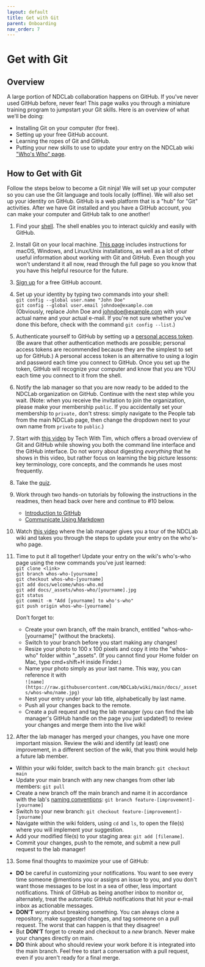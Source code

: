 ```yaml
---
layout: default
title: Get with Git
parent: Onboarding
nav_order: 7
---
```


# Get with Git

## Overview
A large portion of NDCLab collaboration happens on GitHub. If you've never used GitHub before, never fear! This page walks you through a miniature training program to jumpstart your Git skills.  Here is an overview of what we'll be doing:
* Installing Git on your computer (for free).
* Setting up your free GitHub account.
* Learning the ropes of Git and GitHub.
* Putting your new skills to use to update your entry on the NDCLab wiki ["Who's Who" page](https://ndclab.github.io/wiki/docs/welcome/whos-who.html).

## How to Get with Git
Follow the steps below to become a Git ninja! We will set up your computer so you can use the Git language and tools locally (offline). We will also set up your identity on GitHub. GitHub is a web platform that is a "hub" for "Git" activities. After we have Git installed and you have a GitHub account, you can make your computer and GitHub talk to one another!

1. Find your [shell](https://ndclab.github.io/wiki/docs/technical-docs/shell.html). The shell enables you to interact quickly and easily with GitHub.

2. Install Git on your local machine. [This page](https://ndclab.github.io/wiki/docs/technical-docs/git_and_github.html) includes instructions for macOS, Windows, and Linux/Unix installations, as well as a lot of other useful information about working with Git and GitHub. Even though you won't understand it all now, read through the full page so you know that you have this helpful resource for the future.

3. [Sign up](https://github.com) for a free GitHub account.

4. Set up your identity by typing two commands into your shell: <br/>
`git config --global user.name "John Doe"` <br/>
`git config --global user.email johndoe@example.com` <br/>
(Obviously, replace John Doe and johndoe@example.com with your actual name and your actual e-mail. If you're not sure whether you've done this before, check with the command `git config --list`.)

5. Authenticate yourself to GitHub by setting up a [personal access token](https://docs.github.com/en/github/authenticating-to-github/keeping-your-account-and-data-secure/creating-a-personal-access-token). (Be aware that other authentication methods are possible; personal access tokens are recommended because they are the simplest to set up for GitHub.) A personal access token is an alternative to using a login and password each time you connect to GitHub.  Once you set up the token, GitHub will recognize your computer and know that you are YOU each time you connect to it from the shell.

6. Notify the lab manager so that you are now ready to be added to the NDCLab organization on GitHub. Continue with the next step while you wait. (Note: when you receive the invitation to join the organization, please make your membership `public`. If you accidentally set your membership to `private,` don't stress: simply navigate to the People tab from the main NDCLab page, then change the dropdown next to your own name from `private` to `public`.)

7. Start with [this video](https://www.youtube.com/watch?v=DVRQoVRzMIY) by Tech With Tim, which offers a broad overview of Git and GitHub while showing you both the command line interface and the GitHub interface. Do not worry about digesting *everything* that he shows in this video, but rather focus on learning the big picture lessons: key terminology, core concepts, and the commands he uses most frequently.

8. Take the [quiz](https://forms.gle/B83WY7q1wWkpZtKV6).

9. Work through two hands-on tutorials by following the instructions in the readmes, then head back over here and continue to #10 below.
    - [Introduction to GitHub](https://github.com/skills/introduction-to-github)
    - [Communicate Using Markdown](https://github.com/skills/communicate-using-markdown)

10. Watch [this video](https://youtu.be/4nEAxtKvrQE) where the lab manager gives you a tour of the NDCLab wiki and takes you through the steps to update your entry on the who's-who page.

11. Time to put it all together! Update your entry on the wiki's who's-who page using the new commands you've just learned:<br/>
`git clone <link>`  <br/>
`git branch whos-who-[yourname]`  <br/>
`git checkout whos-who-[yourname]`  <br/>
`git add docs/welcome/whos-who.md` <br/>
`git add docs/_assets/whos-who/[yourname].jpg` <br/>
`git status`  <br/>
`git commit -m "Add [yourname] to who's-who"`  <br/>
`git push origin whos-who-[yourname]`

    Don't forget to:

    * Create your own branch, off the main branch, entitled "whos-who-[yourname]" (without the brackets).
    * Switch to your branch before you start making any changes!
    * Resize your photo to 100 x 100 pixels and copy it into the "whos-who" folder within "_assets". (If you cannot find your Home folder on Mac, type cmd+shift+H inside Finder.)
    * Name your photo simply as your last name. This way, you can reference it with<br/>
    `![name](https://raw.githubusercontent.com/NDCLab/wiki/main/docs/_assets/whos-who/name.jpg)`
    * Nest your entry under your lab title, alphabetically by last name.
    * Push all your changes back to the remote.
    * Create a pull request and tag the lab manager (you can find the lab manager's GitHub handle on the page you just updated!) to review your changes and merge them into the live wiki!

12. After the lab manager has merged your changes, you have one more important mission. Review the wiki and identify (at least) one improvement, in a different section of the wiki, that you think would help a future lab member.

* Within your wiki folder, switch back to the main branch: `git checkout main`
* Update your main branch with any new changes from other lab members: `git pull`
* Create a new branch off the main branch and name it in accordance with the lab's [naming conventions](https://ndclab.github.io/wiki/docs/etiquette/naming-conventions.html#github): `git branch feature-[improvement]-[yourname]`
* Switch to your new branch: `git checkout feature-[improvement]-[yourname]`
* Navigate within the wiki folders, using `cd` and `ls`, to open the file(s) where you will implement your suggestion.
* Add your modified file(s) to your staging area: `git add [filename]`.
* Commit your changes, push to the remote, and submit a new pull request to the lab manager!

13. Some final thoughts to maximize your use of GitHub:
* **DO** be careful in customizing your notifications. You want to see every time someone @mentions you or assigns an issue to you, and you don't want those messages to be lost in a sea of other, less important notifications. Think of GitHub as being another inbox to monitor or, alternately, treat the automatic GitHub notifications that hit your e-mail inbox as actionable messages.
* **DON'T** worry about breaking something. You can always clone a repository, make suggested changes, and tag someone on a pull request. The worst that can happen is that they disagree!
* But **DON'T** forget to create and checkout to a *new* branch. Never make your changes directly on main.
* **DO** think about who should review your work before it is integrated into the main branch. Feel free to start a conversation with a pull request, even if you aren't ready for a final merge.
